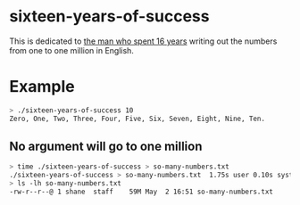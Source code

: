# sixteen-years-of-success

This is dedicated to [the man who spent 16
years](https://mastodon.gamedev.place/@shanecelis/112367041624311312) writing
out the numbers from one to one million in English.

# Example

``` sh
> ./sixteen-years-of-success 10
Zero, One, Two, Three, Four, Five, Six, Seven, Eight, Nine, Ten.
```

## No argument will go to one million

``` sh
> time ./sixteen-years-of-success > so-many-numbers.txt
./sixteen-years-of-success > so-many-numbers.txt  1.75s user 0.10s system 80% cpu 2.291 total
> ls -lh so-many-numbers.txt
-rw-r--r--@ 1 shane  staff    59M May  2 16:51 so-many-numbers.txt
```
